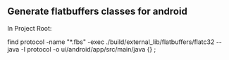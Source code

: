 ## Generate flatbuffers classes for android

In Project Root:

find protocol -name "*.fbs" -exec ./build/external_lib/flatbuffers/flatc32 --java -I protocol -o ui/android/app/src/main/java {} \;
